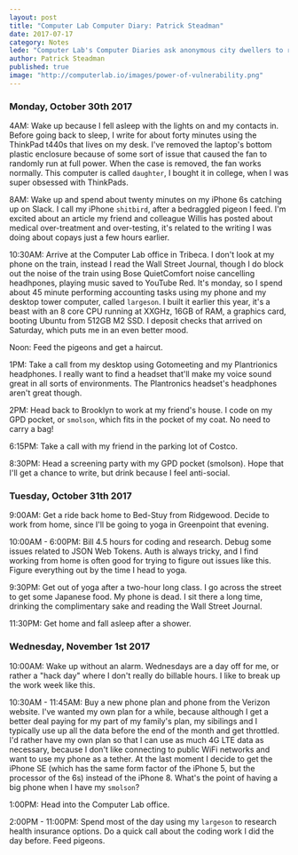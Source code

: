 ```yaml
---
layout: post
title: "Computer Lab Computer Diary: Patrick Steadman"
date: 2017-07-17
category: Notes
lede: "Computer Lab's Computer Diaries ask anonymous city dwellers to record a week of their computer use, with sometimes comic, often tragic and always revealing results. This week is Computer Lab partner Patrick Steadman, 25." 
author: Patrick Steadman
published: true
image: "http://computerlab.io/images/power-of-vulnerability.png"
---
```


### Monday, October 30th 2017

4AM: Wake up because I fell asleep with the lights on and my contacts in. Before
going back to sleep, I write for about forty minutes using the ThinkPad t440s
that lives on my desk. I've removed the laptop's bottom plastic enclosure
because of some sort of issue that caused the fan to randomly run at full power.
When the case is removed, the fan works normally. This computer is called
`daughter`, I bought it in college, when I was super obsessed with ThinkPads.

8AM: Wake up and spend about twenty minutes on my iPhone 6s catching up on
Slack. I call my iPhone `shitbird`, after a bedraggled pigeon I feed.  I'm
excited about an article my friend and colleague Willis has posted about medical
over-treatment and over-testing, it's related to the writing I was doing about
copays just a few hours earlier.

10:30AM: Arrive at the Computer Lab office in Tribeca. I don't look at my phone
on the train, instead I read the Wall Street Journal, though I do block out the
noise of the train using Bose QuietComfort noise cancelling headhpones, playing
music saved to YouTube Red. It's monday, so I spend about 45 minute performing
accounting tasks using my phone and my desktop tower computer, called
`largeson`.  I built it earlier this year, it's a beast with an 8 core CPU
running at XXGHz, 16GB of RAM, a graphics card, booting Ubuntu from 512GB M2
SSD. I deposit checks that arrived on Saturday, which puts me in an even better
mood.

Noon: Feed the pigeons and get a haircut.

1PM: Take a call from my desktop using Gotomeeting and my Plantrionics
headphones. I really want to find a headset that'll make my voice sound great in
all sorts of environments. The Plantronics headset's headphones aren't great
though.

2PM: Head back to Brooklyn to work at my friend's house. I code on my GPD
pocket, or `smolson`, which fits in the pocket of my coat. No need to carry a
bag!

6:15PM: Take a call with my friend in the parking lot of Costco.

8:30PM: Head a screening party with my GPD pocket (smolson). Hope that I'll get
a chance to write, but drink because I feel anti-social.

### Tuesday, October 31th 2017

9:00AM: Get a ride back home to Bed-Stuy from Ridgewood. Decide to work from
home, since I'll be going to yoga in Greenpoint that evening. 

10:00AM - 6:00PM: Bill 4.5 hours for coding and research. Debug some issues
related to JSON Web Tokens. Auth is always tricky, and I find working from home
is often good for trying to figure out issues like this. Figure everything out
by the time I head to yoga.

9:30PM: Get out of yoga after a two-hour long class. I go across the street to get
some Japanese food. My phone is dead. I sit there a long time, drinking the
complimentary sake and reading the Wall Street Journal.

11:30PM: Get home and fall asleep after a shower.

### Wednesday, November 1st 2017

10:00AM: Wake up without an alarm. Wednesdays are a day off for me, or rather a
"hack day" where I don't really do billable hours. I like to break up the
work week like this.

10:30AM - 11:45AM: Buy a new phone plan and phone from the Verizon website. I've
wanted my own plan for a while, because although I get a better deal paying for
my part of my family's plan, my sibilings and I typically use up all the data
before the end of the month and get throttled. I'd rather have my own plan so
that I can use as much 4G LTE data as necessary, because I don't like connecting
to public WiFi networks and want to use my phone as a tether. At the last moment
I decide to get the iPhone SE (which has the same form factor of the iPhone 5,
but the processor of the 6s) instead of the iPhone 8. What's the point of having
a big phone when I have my `smolson`?

1:00PM: Head into the Computer Lab office.

2:00PM - 11:00PM: Spend most of the day using my `largeson` to research
health insurance options. Do a quick call about the coding work I did the day
before. Feed pigeons.



